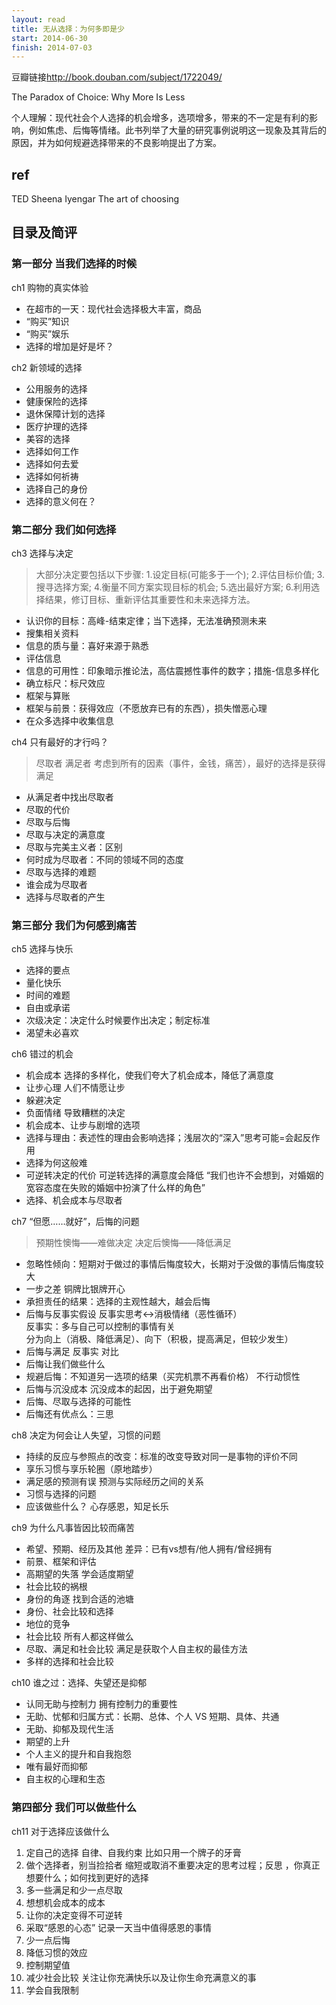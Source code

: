 ```yaml
---
layout: read
title: 无从选择：为何多即是少
start: 2014-06-30
finish: 2014-07-03
---
```


豆瓣链接<http://book.douban.com/subject/1722049/>

The Paradox of Choice: Why More Is Less

个人理解：现代社会个人选择的机会增多，选项增多，带来的不一定是有利的影响，例如焦虑、后悔等情绪。此书列举了大量的研究事例说明这一现象及其背后的原因，并为如何规避选择带来的不良影响提出了方案。

## ref
TED Sheena Iyengar The art of choosing

## 目录及简评
### 第一部分 当我们选择的时候

ch1 购物的真实体验

- 在超市的一天：现代社会选择极大丰富，商品
- “购买”知识
- “购买”娱乐
- 选择的增加是好是坏？

ch2 新领域的选择

- 公用服务的选择
- 健康保险的选择
- 退休保障计划的选择
- 医疗护理的选择
- 美容的选择
- 选择如何工作
- 选择如何去爱
- 选择如何祈祷
- 选择自己的身份
- 选择的意义何在？

### 第二部分 我们如何选择

ch3 选择与决定

>大部分决定要包括以下步骤:
>1.设定目标(可能多于一个);
>2.评估目标价值;
>3.搜寻选择方案;
>4.衡量不同方案实现目标的机会;
>5.选出最好方案;
>6.利用选择结果，修订目标、重新评估其重要性和未来选择方法。

- 认识你的目标：高峰-结束定律；当下选择，无法准确预测未来
- 搜集相关资料
- 信息的质与量：喜好来源于熟悉
- 评估信息
- 信息的可用性：印象暗示推论法，高估震撼性事件的数字；措施-信息多样化
- 确立标尺：标尺效应
- 框架与算账
- 框架与前景：获得效应（不愿放弃已有的东西），损失憎恶心理
- 在众多选择中收集信息


ch4 只有最好的才行吗？
>尽取者
>满足者
>考虑到所有的因素（事件，金钱，痛苦），最好的选择是获得满足

- 从满足者中找出尽取者
- 尽取的代价
- 尽取与后悔
- 尽取与决定的满意度
- 尽取与完美主义者：区别
- 何时成为尽取者：不同的领域不同的态度
- 尽取与选择的难题
- 谁会成为尽取者
- 选择与尽取者的产生

### 第三部分 我们为何感到痛苦

ch5 选择与快乐

- 选择的要点
- 量化快乐
- 时间的难题
- 自由或承诺
- 次级决定：决定什么时候要作出决定；制定标准
- 渴望未必喜欢

ch6 错过的机会

- 机会成本 选择的多样化，使我们夸大了机会成本，降低了满意度
- 让步心理 人们不情愿让步
- 躲避决定
- 负面情绪 导致糟糕的决定
- 机会成本、让步与剧增的选项
- 选择与理由：表述性的理由会影响选择；浅层次的“深入”思考可能=会起反作用
- 选择为何这般难
- 可逆转决定的代价 可逆转选择的满意度会降低 “我们也许不会想到，对婚姻的宽容态度在失败的婚姻中扮演了什么样的角色”
- 选择、机会成本与尽取者

ch7 “但愿……就好”，后悔的问题

>预期性懊悔——难做决定
>决定后懊悔——降低满足

- 忽略性倾向：短期对于做过的事情后悔度较大，长期对于没做的事情后悔度较大
- 一步之差 铜牌比银牌开心
- 承担责任的结果：选择的主观性越大，越会后悔
- 后悔与反事实假设 反事实思考<->消极情绪（恶性循环）  
  反事实：多与自己可以控制的事情有关  
  分为向上（消极、降低满足）、向下（积极，提高满足，但较少发生）  
- 后悔与满足 反事实 对比
- 后悔让我们做些什么
- 规避后悔：不知道另一选项的结果（买完机票不再看价格） 不行动惯性
- 后悔与沉没成本 沉没成本的起因，出于避免期望
- 后悔、尽取与选择的可能性
- 后悔还有优点么：三思

ch8 决定为何会让人失望，习惯的问题

- 持续的反应与参照点的改变：标准的改变导致对同一是事物的评价不同
- 享乐习惯与享乐轮圈（原地踏步）
- 满足感的预测有误 预测与实际经历之间的关系
- 习惯与选择的问题
- 应该做些什么？ 心存感恩，知足长乐

ch9 为什么凡事皆因比较而痛苦

- 希望、预期、经历及其他  差异：已有vs想有/他人拥有/曾经拥有
- 前景、框架和评估
- 高期望的失落 学会适度期望
- 社会比较的祸根
- 身份的角逐 找到合适的池塘
- 身份、社会比较和选择
- 地位的竞争
- 社会比较 所有人都这样做么
- 尽取、满足和社会比较 满足是获取个人自主权的最佳方法
- 多样的选择和社会比较

ch10 谁之过：选择、失望还是抑郁

- 认同无助与控制力 拥有控制力的重要性
- 无助、忧郁和归属方式：长期、总体、个人 VS 短期、具体、共通
- 无助、抑郁及现代生活
- 期望的上升
- 个人主义的提升和自我抱怨
- 唯有最好而抑郁
- 自主权的心理和生态

### 第四部分 我们可以做些什么

ch11 对于选择应该做什么

1. 定自己的选择  自律、自我约束 比如只用一个牌子的牙膏
2. 做个选择者，别当捡拾者  缩短或取消不重要决定的思考过程；反思 ，你真正想要什么；如何找到更好的选择
3. 多一些满足和少一点尽取 
4. 想想机会成本的成本 
5. 让你的决定变得不可逆转 
6. 采取“感恩的心态”  记录一天当中值得感恩的事情
7. 少一点后悔 
8. 降低习惯的效应 
9. 控制期望值 
10. 减少社会比较  关注让你充满快乐以及让你生命充满意义的事
11. 学会自我限制

